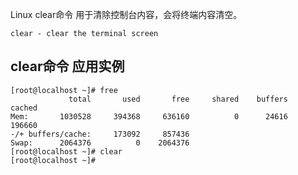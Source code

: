 Linux clear命令 用于清除控制台内容，会将终端内容清空。
````
clear - clear the terminal screen
````

## clear命令 应用实例
````
[root@localhost ~]# free
             total       used       free     shared    buffers     cached
Mem:       1030528     394368     636160          0      24616     196660
-/+ buffers/cache:     173092     857436
Swap:      2064376          0    2064376
[root@localhost ~]# clear
[root@localhost ~]# 
````
